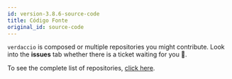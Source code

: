 ```yaml
---
id: version-3.8.6-source-code
title: Código Fonte
original_id: source-code
---
```

`verdaccio` is composed or multiple repositories you might contribute. Look into the **issues** tab whether there is a ticket waiting for you 🤠.

To see the complete list of repositories, [click here](https://github.com/verdaccio/verdaccio/wiki/Repositories).